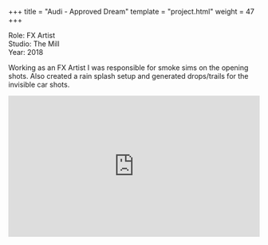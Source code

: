 +++
title = "Audi - Approved Dream"
template = "project.html"
weight = 47
+++

Role: FX Artist  
Studio: The Mill  
Year: 2018  

Working as an FX Artist I was responsible for smoke sims on the opening shots. Also created a rain splash setup and generated drops/trails for the invisible car shots.

<div style="padding:56.25% 0 0 0;position:relative;"><iframe src="https://player.vimeo.com/video/994623060?h=06ccf2e369&amp;badge=0&amp;autopause=0&amp;player_id=0&amp;app_id=58479" frameborder="0" allow="autoplay; fullscreen; picture-in-picture; clipboard-write" style="position:absolute;top:0;left:0;width:100%;height:100%;" title="audi_approved_dream"></iframe></div><script src="https://player.vimeo.com/api/player.js"></script>

